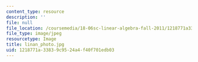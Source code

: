 ```yaml
---
content_type: resource
description: ''
file: null
file_location: /coursemedia/18-06sc-linear-algebra-fall-2011/1218771a33839c9524a4f40f701edb03_linan_photo.jpg
file_type: image/jpeg
resourcetype: Image
title: linan_photo.jpg
uid: 1218771a-3383-9c95-24a4-f40f701edb03
---
```

